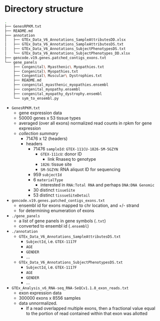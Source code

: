 
# Directory structure


```sh 
.
├── GenesRPKM.txt
├── README.md
├── annotation
│   ├── GTEx_Data_V6_Annotations_SampleAttributesDD.xlsx
│   ├── GTEx_Data_V6_Annotations_SampleAttributesDS.txt
│   ├── GTEx_Data_V6_Annotations_SubjectPhenotypesDS.txt
│   └── GTEx_Data_V6_Annotations_SubjectPhenotypes_DD.xlsx
├── gencode.v19.genes.patched_contigs_exons.txt                 
└── gene_panels
    ├── Congenital\ Myasthenic\ Myopathies.txt
    ├── Congenital\ Myopathies.txt
    ├── Congential\ Muscular\ Dystrophies.txt
    ├── README.md
    ├── congenital_myasthenic_myopathies.ensembl
    ├── congenital_myopathy.ensembl
    ├── congenital_myopathy_dystrophy.ensembl
    └── sym_to_ensembl.py
```


+ `GenesRPKM.txt`
    + gene expression data
    + 50000 genes x 53 tissue types 
    + averaged (over all exons) normalized read counts in rpkm for gene expression
    + _collection summary_
        + 71476 x 12 (headers)
        + headers
            + 71476 `sampleId`: `GTEX-111CU-1826-SM-5GZYN`
                + `GTEX-111cU`: donor ID
                    + link Rnaseq to genotype 
                + `1826`: tissue site
                + `SM-5GZYN`: RNA aliquot ID for sequencing
            + 959 `subjectId`
            + 6 `materialType`
                + interested in `RNA:Total RNA` and perhaps `DNA:DNA Genomic`
            + 30 distinct `tisueSite`
            + 53 distinct `tissueSiteDetail`
+ `gencode.v19.genes.patched_contigs_exons.txt`
    + ensembl id for exons mapped to chr location, and +/- strand 
    + for determining enumeration of exons
+ `./gene_panels`
    + a list of gene panels in gene symbols (`.txt`)
    + converted to ensembl id (`.ensembl`)
+ `./annotation`
    + `GTEx_Data_V6_Annotations_SampleAttributesDS.txt` 
        + `SubjectId`, i.e. `GTEX-1117F`
        + `AGE`
        + `GENDER`
        + ...
    + `GTEx_Data_V6_Annotations_SubjectPhenotypesDS.txt`
        + `SubjectId`, i.e. `GTEX-1117F`
        + `AGE`
        + `GENDER`
        + ...
+ `GTEx_Analysis_v6_RNA-seq_RNA-SeQCv1.1.8_exon_reads.txt`
    + exon expression data
    + 300000 exons x 8556 samples
    + data unnormalized. 
        + If a read overlapped multiple exons, then a fractional value equal to the portion of read contained within that exon was allotted


